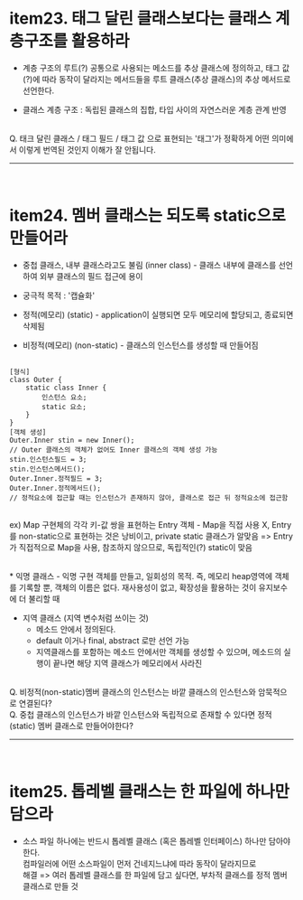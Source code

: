 # item23. 태그 달린 클래스보다는 클래스 계층구조를 활용하라

* 계층 구조의 루트(?) 공통으로 사용되는 메소드를 추상 클래스에 정의하고, 태그 값(?)에 따라
  동작이 달라지는 메서드들을 루트 클래스(추상 클래스)의 추상 메서드로 선언한다. <br />

* 클래스 계층 구조 : 독립된 클래스의 집합, 타입 사이의 자연스러운 계층 관계 반영

<br />
Q. 태크 달린 클래스 / 태그 필드 / 태그 값 으로 표현되는 '태그'가 정확하게 어떤 의미에서 이렇게 번역된 것인지 이해가 잘 안됩니다. 
<br />
<hr /><br/>

# item24. 멤버 클래스는 되도록 static으로 만들어라

* 중첩 클래스, 내부 클래스라고도 불림 (inner class) - 클래스 내부에 클래스를 선언하여 외부 클래스의
  필드 접근에 용이

* 궁극적 목적 : '캡슐화'

* 정적(메모리) (static) - application이 실행되면 모두 메모리에 할당되고, 종료되면 삭제됨
* 비정적(메모리) (non-static) - 클래스의 인스턴스를 생성할 때 만들어짐
<pre>
<code>
[형식]
class Outer {
    static class Inner {
        인스턴스 요소;
        static 요소;
    }
}
[객체 생성]
Outer.Inner stin = new Inner();
// Outer 클래스의 객체가 없어도 Inner 클래스의 객체 생성 가능
stin.인스턴스필드 = 3;
stin.인스턴스메서드();
Outer.Inner.정적필드 = 3;
Outer.Inner.정적메서드();
// 정적요소에 접근할 때는 인스턴스가 존재하지 않아, 클래스로 접근 뒤 정적요소에 접근함
</code>
</pre>

ex) Map 구현체의 각각 키-값 쌍을 표현하는 Entry 객체 - Map을 직접 사용 X, Entry를 non-static으로 표현하는 것은 낭비이고,
private static 클래스가 알맞음 => Entry가 직접적으로 Map을 사용, 참조하지 않으므로, 독립적인(?) static이 맞음


<br />
* 익명 클래스 - 익명 구현 객체를 만들고, 일회성의 목적. 즉, 메모리 heap영역에 객체를 기록할 뿐, 
객체의 이름은 없다. 재사용성이 없고, 확장성을 활용하는 것이 유지보수에 더 불리할 때 
<br />

* 지역 클래스 (지역 변수처럼 쓰이는 것)
    * 메소드 안에서 정의된다.
    * default 이거나 final, abstract 로만 선언 가능
    * 지역클래스를 포함하는 메소드 안에서만 객체를 생성할 수 있으며, 메소드의 실행이 끝나면 해당 지역 클래스가 메모리에서 사라진

<br />
Q. 비정적(non-static)멤버 클래스의 인스턴스는 바깥 클래스의 인스턴스와 암묵적으로 연결된다? <br />
Q. 중첩 클래스의 인스턴스가 바깥 인스턴스와 독립적으로 존재할 수 있다면 정적(static) 멤버 클래스로 만들어야한다? 
<br />
<hr /><br/>

# item25. 톱레벨 클래스는 한 파일에 하나만 담으라
* 소스 파일 하나에는 반드시 톱레벨 클래스 (혹은 톱레벨 인터페이스) 하나만 담아야 한다. <br />
  컴파일러에 어떤 소스파일이 먼저 건네지느냐에 따라 동작이 달라지므로 <br />
  해결 => 여러 톱레벨 클래스를 한 파일에 담고 싶다면, 부차적 클래스를 정적 멤버 클래스로 만들 것 